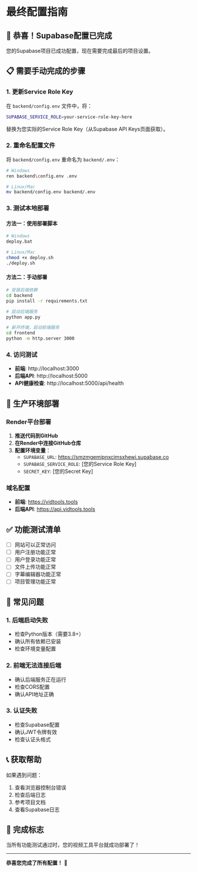 # 最终配置指南

## 🎉 恭喜！Supabase配置已完成

您的Supabase项目已成功配置，现在需要完成最后的项目设置。

## 📋 需要手动完成的步骤

### 1. 更新Service Role Key

在 `backend/config.env` 文件中，将：
```bash
SUPABASE_SERVICE_ROLE=your-service-role-key-here
```
替换为您实际的Service Role Key（从Supabase API Keys页面获取）。

### 2. 重命名配置文件

将 `backend/config.env` 重命名为 `backend/.env`：
```bash
# Windows
ren backend\config.env .env

# Linux/Mac
mv backend/config.env backend/.env
```

### 3. 测试本地部署

#### 方法一：使用部署脚本
```bash
# Windows
deploy.bat

# Linux/Mac
chmod +x deploy.sh
./deploy.sh
```

#### 方法二：手动部署
```bash
# 安装后端依赖
cd backend
pip install -r requirements.txt

# 启动后端服务
python app.py

# 新开终端，启动前端服务
cd frontend
python -m http.server 3000
```

### 4. 访问测试

- **前端**: http://localhost:3000
- **后端API**: http://localhost:5000
- **API健康检查**: http://localhost:5000/api/health

## 🔧 生产环境部署

### Render平台部署

1. **推送代码到GitHub**
2. **在Render中连接GitHub仓库**
3. **配置环境变量**：
   - `SUPABASE_URL`: https://smzmgemipnxcimsxhewi.supabase.co
   - `SUPABASE_SERVICE_ROLE`: [您的Service Role Key]
   - `SECRET_KEY`: [您的Secret Key]

### 域名配置

- **前端**: https://vidtools.tools
- **后端API**: https://api.vidtools.tools

## ✅ 功能测试清单

- [ ] 网站可以正常访问
- [ ] 用户注册功能正常
- [ ] 用户登录功能正常
- [ ] 文件上传功能正常
- [ ] 字幕编辑器功能正常
- [ ] 项目管理功能正常

## 🐛 常见问题

### 1. 后端启动失败
- 检查Python版本（需要3.8+）
- 确认所有依赖已安装
- 检查环境变量配置

### 2. 前端无法连接后端
- 确认后端服务正在运行
- 检查CORS配置
- 确认API地址正确

### 3. 认证失败
- 检查Supabase配置
- 确认JWT令牌有效
- 检查认证头格式

## 📞 获取帮助

如果遇到问题：
1. 查看浏览器控制台错误
2. 检查后端日志
3. 参考项目文档
4. 查看Supabase日志

## 🎯 完成标志

当所有功能测试通过时，您的视频工具平台就成功部署了！

---

**恭喜您完成了所有配置！** 🎉
